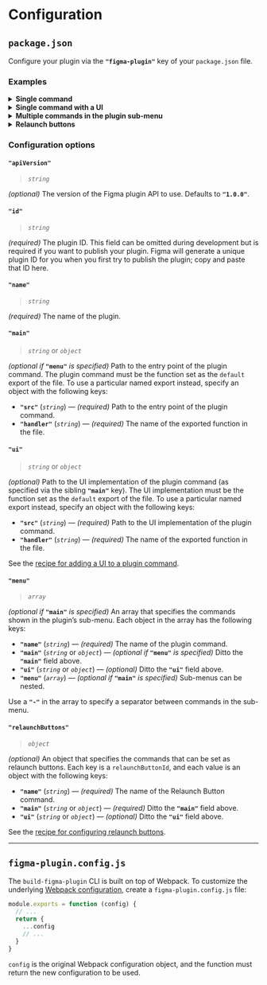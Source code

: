 # Configuration

## `package.json`

Configure your plugin via the **`"figma-plugin"`** key of your `package.json` file.

### Examples

<details>
<summary><strong>Single command</strong></summary>

```json
{
  "figma-plugin": {
    "id": "806532458729477508",
    "name": "Draw Mask Under Selection",
    "main": "src/main.js"
  }
}
```

</details>

<details>
<summary><strong>Single command with a UI</strong></summary>

```json
{
  "figma-plugin": {
    "id": "767379335945775056",
    "name": "Draw Slice Over Selection",
    "main": "src/main.js",
    "ui": "src/ui.js"
  }
}
```

See the [recipe for adding a UI to a plugin command](/docs/recipes/ui.md#readme).

</details>

<details>
<summary><strong>Multiple commands in the plugin sub-menu</strong></summary>

```json
{
  "figma-plugin": {
    "id": "837846252158418235",
    "name": "Flatten Selection to Bitmap",
    "menu": [
      {
        "name": "Flatten Selection to Bitmap",
        "main": "src/flatten-selection-to-bitmap/main.js"
      },
      "-",
      {
        "name": "Settings",
        "main": "src/settings/main.js",
        "ui": "src/settings/ui.js"
      }
    ]
  }
}
```

</details>

<details>
<summary><strong>Relaunch buttons</strong></summary>

```json
{
  "figma-plugin": {
    "id": "786286754606650597",
    "name": "Organize Layers",
    "menu": [
      {
        "name": "Organize Layers",
        "main": "src/organize-layers/main.js",
        "ui": "src/organize-layers/ui.js"
      },
      "-",
      {
        "name": "Reset Plugin",
        "main": "src/reset-plugin/main.js"
      }
    ],
    "relaunchButtons": {
      "organizeLayers": {
        "name": "Organize Layers",
        "main": "src/organize-layers/main.js",
        "ui": "src/organize-layers/ui.js"
      }
    }
  }
}
```

See the [recipe for configuring relaunch buttons](/docs/recipes/relaunch-buttons.md#readme).

</details>

### Configuration options

#### `"apiVersion"`

> *`string`*

*(optional)* The version of the Figma plugin API to use. Defaults to **`"1.0.0"`**.

#### `"id"`

> *`string`*

*(required)* The plugin ID. This field can be omitted during development but is required if you want to publish your plugin. Figma will generate a unique plugin ID for you when you first try to publish the plugin; copy and paste that ID here.

#### `"name"`

> *`string`*

*(required)* The name of the plugin.

#### `"main"`

> *`string`* or *`object`*

*(optional if* **`"menu"`** *is specified)* Path to the entry point of the plugin command. The plugin command must be the function set as the `default` export of the file. To use a particular named export instead, specify an object with the following keys:

- **`"src"`** (*`string`*) — *(required)* Path to the entry point of the plugin command.
- **`"handler"`** (*`string`*) — *(required)* The name of the exported function in the file.

#### `"ui"`

> *`string`* or *`object`*

*(optional)* Path to the UI implementation of the plugin command (as specified via the sibling **`"main"`** key). The UI implementation must be the function set as the `default` export of the file. To use a particular named export instead, specify an object with the following keys:

- **`"src"`** (*`string`*) — *(required)* Path to the UI implementation of the plugin command.
- **`"handler"`** (*`string`*) — *(required)* The name of the exported function in the file.

See the [recipe for adding a UI to a plugin command](/docs/recipes/ui.md#readme).

#### `"menu"`

> *`array`*

*(optional if* **`"main"`** *is specified)* An array that specifies the commands shown in the plugin’s sub-menu. Each object in the array has the following keys:

- **`"name"`** (*`string`*) — *(required)* The name of the plugin command.
- **`"main"`** (*`string`* or *`object`*) — *(optional if* **`"menu"`** *is specified)* Ditto the **`"main"`** field above.
- **`"ui"`** (*`string`* or *`object`*) — *(optional)* Ditto the **`"ui"`** field above.
- **`"menu"`** (*`array`*) — *(optional if* **`"main"`** *is specified)* Sub-menus can be nested.

Use a **`"-"`** in the array to specify a separator between commands in the sub-menu.

#### `"relaunchButtons"`

> *`object`*

*(optional)* An object that specifies the commands that can be set as relaunch buttons. Each key is a `relaunchButtonId`, and each value is an object with the following keys:

- **`"name"`** (*`string`*) — *(required)* The name of the Relaunch Button command.
- **`"main"`** (*`string`* or *`object`*) — *(required)* Ditto the **`"main"`** field above.
- **`"ui"`** (*`string`* or *`object`*) — *(optional)* Ditto the **`"ui"`** field above.

See the [recipe for configuring relaunch buttons](/docs/recipes/relaunch-buttons.md#readme).

---

## `figma-plugin.config.js`

The `build-figma-plugin` CLI is built on top of Webpack. To customize the underlying [Webpack configuration](https://webpack.js.org/configuration/), create a `figma-plugin.config.js` file:

```js
module.exports = function (config) {
  // ...
  return {
    ...config
    // ...
  }
}
```

`config` is the original Webpack configuration object, and the function must return the new configuration to be used.
